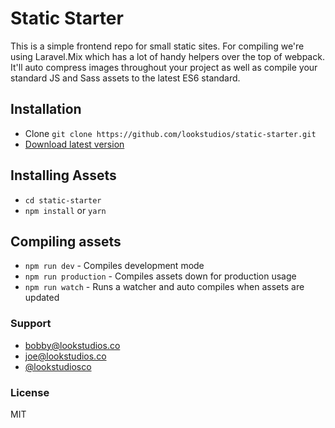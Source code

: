 # Static Starter
This is a simple frontend repo for small static sites. For compiling we're using Laravel.Mix which has a lot of handy helpers over the top of webpack. It'll auto compress images throughout your project as well as compile your standard JS and Sass assets to the latest ES6 standard.

## Installation
- Clone `git clone https://github.com/lookstudios/static-starter.git`
- [Download latest version](https://github.com/lookstudios/static-starter/archive/master.zip)

## Installing Assets
- `cd static-starter`
- `npm install` or `yarn`

## Compiling assets
- `npm run dev` - Compiles development mode
- `npm run production` - Compiles assets down for production usage
- `npm run watch` - Runs a watcher and auto compiles when assets are updated

### Support
-   [bobby@lookstudios.co](mailto:bobby@lookstudios.co)
-   [joe@lookstudios.co](mailto:joe@lookstudios.co)
-   [@lookstudiosco](http://twitter.com/lookstudiosco)

### License
MIT